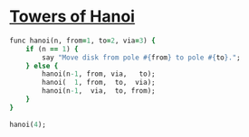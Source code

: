 [1]: http://rosettacode.org/wiki/Towers_of_Hanoi

# [Towers of Hanoi][1]

```ruby
func hanoi(n, from=1, to=2, via=3) {
    if (n == 1) {
        say "Move disk from pole #{from} to pole #{to}.";
    } else {
        hanoi(n-1, from, via,   to);
        hanoi(  1, from,  to,  via);
        hanoi(n-1,  via,  to, from);
    }
}
 
hanoi(4);
```